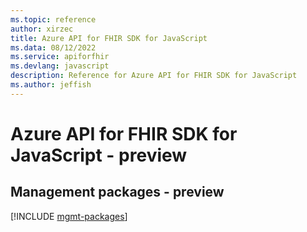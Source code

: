 ```yaml
---
ms.topic: reference
author: xirzec
title: Azure API for FHIR SDK for JavaScript
ms.data: 08/12/2022
ms.service: apiforfhir
ms.devlang: javascript
description: Reference for Azure API for FHIR SDK for JavaScript
ms.author: jeffish
---
```

# Azure API for FHIR SDK for JavaScript - preview

## Management packages - preview
[!INCLUDE [mgmt-packages](api-for-fhir-mgmt-index.md)]

